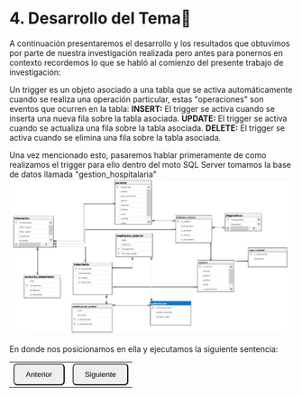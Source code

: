 # 4. Desarrollo del Tema📜
A continuación presentaremos el desarrollo y los resultados que obtuvimos por parte de nuestra
investigación realizada pero antes para ponernos en contexto recordemos lo que se habló al
comienzo del presente trabajo de investigación:

Un trigger es un objeto asociado a una tabla que se activa automáticamente cuando se realiza una operación particular, estas "operaciones" son eventos que ocurren en la tabla:
**INSERT:** El trigger se activa cuando se inserta una nueva fila sobre la tabla asociada.
**UPDATE:** El trigger se activa cuando se actualiza una fila sobre la tabla asociada.
**DELETE:** El trigger se activa cuando se elimina una fila sobre la tabla asociada.

Una vez mencionado esto, pasaremos hablar primeramente de como realizamos el trigger para ello dentro del moto SQL Server tomamos la base de datos llamada "gestion_hospitalaria"
<img src="./assets/diagrama4.jpg" style="border-radius: 10px;" alt="Diagrama de la base de datos">

En donde nos posicionamos en ella y ejecutamos la siguiente sentencia:




<table>
  <tr>
    <td><a href="Cap3.md"><button style="border-radius: 7px; padding: 10px 20px;">Anterior</button></a></td>
    <td><a href="Cap5.md"><button style="border-radius: 7px; padding: 10px 20px;">Siguiente</button></a></td>
  </tr>
</table>